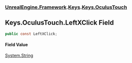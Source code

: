 ### [UnrealEngine.Framework](./UnrealEngine-Framework.md 'UnrealEngine.Framework').[Keys](./UnrealEngine-Framework-Keys.md 'UnrealEngine.Framework.Keys').[Keys.OculusTouch](./UnrealEngine-Framework-Keys-OculusTouch.md 'UnrealEngine.Framework.Keys.OculusTouch')
## Keys.OculusTouch.LeftXClick Field
  
```csharp
public const LeftXClick;
```
#### Field Value
[System.String](https://docs.microsoft.com/en-us/dotnet/api/System.String 'System.String')  
